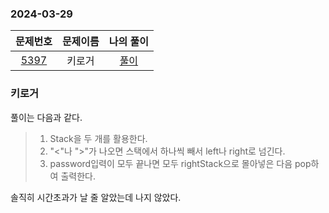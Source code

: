 ### 2024-03-29
|                     문제번호                     |      문제이름       | 나의 풀이  |
|:--------------------------------------------:|:---------------:|:------:|
| [5397](https://www.acmicpc.net/problem/5397) | 키로거 | [풀이](https://github.com/Kminwo-o/BaekJoon-Algorithm/blob/main/%EB%B0%B1%EC%A4%80/Silver/5397.%E2%80%85%ED%82%A4%EB%A1%9C%EA%B1%B0/%ED%82%A4%EB%A1%9C%EA%B1%B0.java) |

### 키로거

풀이는 다음과 같다.
> 1. Stack을 두 개를 활용한다.
> 2. "<"나 ">"가 나오면 스택에서 하나씩 빼서 left나 right로 넘긴다.
> 3. password입력이 모두 끝나면 모두 rightStack으로 몰아넣은 다음 pop하여 출력한다.

솔직히 시간초과가 날 줄 알았는데 나지 않았다.
